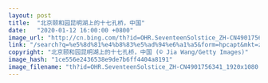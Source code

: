```yaml
---
layout: post
title:  "北京颐和园昆明湖上的十七孔桥，中国"
date:   "2020-01-12 16:00:00 +0800"
image_url: "http://cn.bing.com/th?id=OHR.SeventeenSolstice_ZH-CN4901756341_1920x1080.jpg&rf=LaDigue_1920x1080.jpg&pid=hp"
link: "/search?q=%e5%8d%81%e4%b8%83%e5%ad%94%e6%a1%a5&form=hpcapt&mkt=zh-cn"
copyright: "北京颐和园昆明湖上的十七孔桥，中国 (© Jia Wang/Getty Images)"
image_hash: "1ce556e2436538e9de7b6ff4404a8191"
image_filename: "th?id=OHR.SeventeenSolstice_ZH-CN4901756341_1920x1080.jpg&rf=LaDigue_1920x1080.jpg&pid=hp"
---
```

